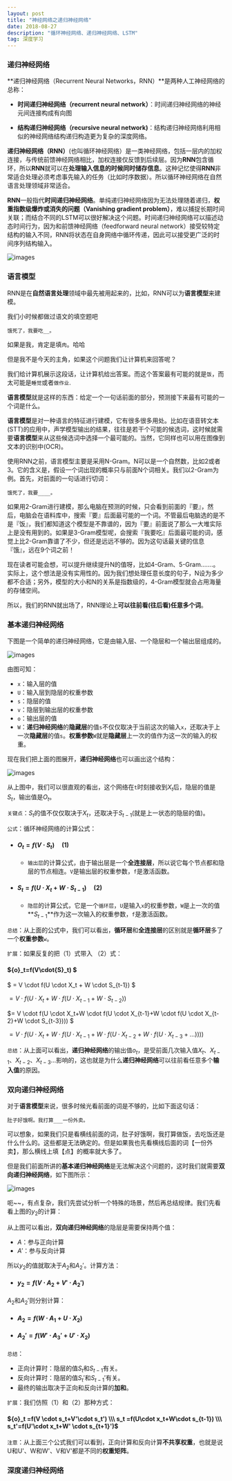 ```yaml
---
layout: post
title: "神经网络之递归神经网络"
date: 2018-08-27
description: "循环神经网络、递归神经网络、LSTM"
tag: 深度学习
---
```


### 递归神经网络

**递归神经网络（Recurrent Neural Networks，RNN）**是两种人工神经网络的总称：

- **时间递归神经网络（recurrent neural network）**：时间递归神经网络的神经元间连接构成有向图

- **结构递归神经网络（recursive neural network)**：结构递归神经网络利用相似的神经网络结构递归构造更为复杂的深度网络。

**递归神经网络（RNN）**(也叫循环神经网络）是一类神经网络，包括一层内的加权连接，与传统前馈神经网络相比，加权连接仅反馈到后续层。因为**RNN**包含循环，所以**RNN**就可以在**处理输入信息的时候同时储存信息**。这种记忆使得**RNN**非常适合处理必须考虑事先输入的任务（比如时序数据）。所以循环神经网络在自然语言处理领域非常适合。

**RNN**一般指代**时间递归神经网络**。单纯递归神经网络因为无法处理随着递归，**权重指数级爆炸或消失的问题（Vanishing gradient problem）**，难以捕捉长期时间关联；而结合不同的LSTM可以很好解决这个问题。时间递归神经网络可以描述动态时间行为，因为和前馈神经网络（feedforward neural network）接受较特定结构的输入不同，RNN将状态在自身网络中循环传递，因此可以接受更广泛的时间序列结构输入。

![images](/images/dl/89.png)

### 语言模型

RNN是在**自然语言处理**领域中最先被用起来的，比如，RNN可以为**语言模型**来建模。

我们小时候都做过语文的填空题吧

```
饿死了，我要吃__。
```

如果是我，肯定是填`肉`。哈哈

但是我不是今天的主角，如果这个问题我们让计算机来回答呢？

我们给计算机展示这段话，让计算机给出答案。而这个答案最有可能的就是`饭`，而太可能是`睡觉`或者`做作业`.

**语言模型**就是这样的东西：给定一个一句话前面的部分，预测接下来最有可能的一个词是什么。

**语言模型**是对一种语言的特征进行建模，它有很多很多用处。比如在语音转文本(STT)的应用中，声学模型输出的结果，往往是若干个可能的候选词，这时候就需要**语言模型**来从这些候选词中选择一个最可能的。当然，它同样也可以用在图像到文本的识别中(OCR)。

使用RNN之前，语言模型主要是采用N-Gram。N可以是一个自然数，比如2或者3。它的含义是，假设一个词出现的概率只与前面N个词相关。我们以2-Gram为例。首先，对前面的一句话进行切词：

```
饿死了，我要____。
```

如果用2-Gram进行建模，那么电脑在预测的时候，只会看到前面的『要』，然后，电脑会在语料库中，搜索『要』后面最可能的一个词。不管最后电脑选的是不是『饭』，我们都知道这个模型是不靠谱的，因为『要』前面说了那么一大堆实际上是没有用到的。如果是3-Gram模型呢，会搜索『我要吃』后面最可能的词，感觉上比2-Gram靠谱了不少，但还是远远不够的。因为这句话最关键的信息『饿』，远在9个词之前！

现在读者可能会想，可以提升继续提升N的值呀，比如4-Gram、5-Gram.......。实际上，这个想法是没有实用性的。因为我们想处理任意长度的句子，N设为多少都不合适；另外，模型的大小和N的关系是指数级的，4-Gram模型就会占用海量的存储空间。

所以，我们的RNN就出场了，RNN理论上**可以往前看(往后看)任意多个词**。



### 基本递归神经网络

下图是一个简单的递归神经网络，它是由输入层、一个隐层和一个输出层组成的。

![images](/images/dl/90.png)

由图可知：

- `x`：输入层的值
- `U`：输入层到隐层的权重参数
- `s`：隐层的值
- `v`：隐层到输出层的权重参数
- `o`：输出层的值
- `W`：**递归神经网络**的**隐藏层**的值`s`不仅仅取决于当前这次的输入`x`，还取决于上一次**隐藏层**的值`s`。**权重参数**`W`就是**隐藏层**上一次的值作为这一次的输入的权重。

现在我们把上面的图展开，**递归神经网络**也可以画出这个结构：

![images](/images/dl/91.png)

从上图中，我们可以很直观的看出，这个网络在`t`时刻接收到$X_t$后，隐层的值是$S_t$，输出值是$O_t$。

`关键点`：$S_t$的值不仅仅取决于$X_t$，还取决于$S_{t-1}$(就是上一状态的隐层的值)。

`公式`：循环神经网络的计算公式：

- #### **$O_t=f(V \cdot S_t) \quad (1)$**

  - `输出层`的计算公式，由于输出层是一个**全连接层**，所以说它每个节点都和隐层的节点相连。`V`是输出层的权重参数，`f`是激活函数。

- #### **$S_t=f(U \cdot X_t+W \cdot S_{t-1}) \quad (2)$**

  - `隐层`的计算公式，它是一个`循环层`，`U`是输入`x`的权重参数，`W`是上一次的值**$S_{t-1}$**作为这一次输入的权重参数，`f`是激活函数。

`总结`：从上面的公式中，我们可以看出，**循环层**和**全连接层**的区别就是**循环层**多了一个**权重参数**`w`。

`扩展`：如果反复的把（1）式带入 （2）式：

#### ${o}_t=f(V\cdot{S}_t) $

$ = V \cdot f(U \cdot X_t + W \cdot S_{t-1}) $

$= V \cdot f(U \cdot X_t+W \cdot f(U \cdot X_{t-1}+W \cdot S_{t-2}))$

$= V \cdot f(U \cdot X_t+W \cdot f(U \cdot X_{t-1}+W \cdot f(U \cdot X_{t-2}+W \cdot S_{t-3}))) $

$= V \cdot f(U \cdot X_t+W \cdot f(U \cdot X_{t-1}+W \cdot f(U \cdot X_{t-2}+W \cdot f(U \cdot X_{t-3}+...))))$

`总结`：从上面可以看出，**递归神经网络**的输出值$o_t$，是受前面几次输入值$X_t、X_{t-1}、X_{t-2}、X_{t-3}$...影响的，这也就是为什么**递归神经网络**可以往前看任意多个**输入值**的原因。



### 双向递归神经网络

对于**语言模型**来说，很多时候光看前面的词是不够的，比如下面这句话：

```
肚子好饿啊。我打算___一份外卖。
```

可以想象，如果我们只是看横线前面的词，肚子好饿啊，我打算做饭，去吃饭还是什么什么的。这些都是无法确定的。但是如果我也先看横线后面的词【一份外卖】，那么横线上填【点】的概率就大多了。

但是我们前面所讲的**基本递归神经网络**是无法解决这个问题的，这时我们就需要**双向递归神经网络**，如下图所示：

![images](/images/dl/92.png)

呃~~，有点复杂，我们先尝试分析一个特殊的场景，然后再总结规律。我们先看看上图的$y_2$的计算：

从上图可以看出，**双向递归神经网络**的隐层是需要保持两个值：

- $A$：参与正向计算
- $A'$：参与反向计算

所以$y_2$的值就取决于$A_2$和$A_2'$。计算方法：

- #### $y_2=f(V \cdot A_2+V' \cdot A_2')$

$A_2$和$A_2'$则分别计算：

- #### $A_2 = f(W \cdot A_1+U \cdot X_2)$

- #### $A_2'=f(W' \cdot A_3'+U' \cdot X_2)$

`总结`：

- 正向计算时：隐层的值$S_t$和$S_{t-1}$有关。
- 反向计算时：隐层的值$S_t'$和$S_{t-1}'$有关。
- 最终的输出取决于正向和反向计算的**加和**。

`扩展`：我们仿照（1）和（2）那种方式：

#### ${o}_t =f(V \cdot s_t+V'\cdot s_t') \\\ s_t =f(U\cdot x_t+W\cdot s_{t-1}) \\\ s_t'=f(U'\cdot x_t+W' \cdot s_{t+1}')$

`注意`：从上面三个公式我们可以看到，正向计算和反向计算**不共享权重**，也就是说U和U'、W和W'、V和V'都是不同的**权重矩阵**。



### 深度递归神经网络